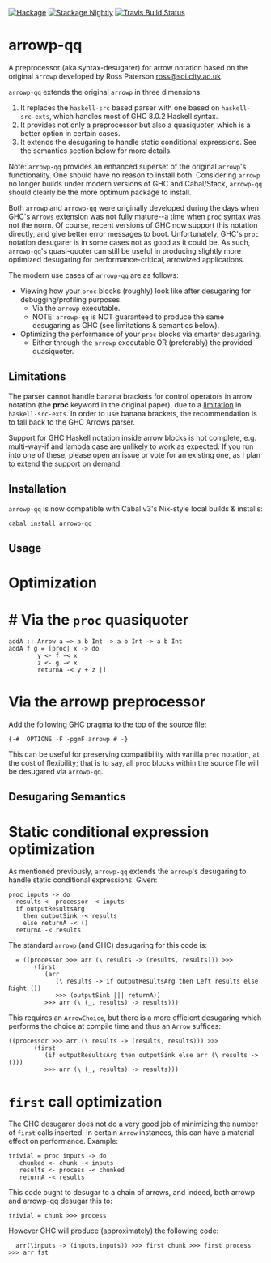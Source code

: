 [![Hackage](https://img.shields.io/hackage/v/arrowp-qq.svg)](https://hackage.haskell.org/package/arrowp-qq)
[![Stackage Nightly](http://stackage.org/package/arrowp-qq/badge/nightly)](http://stackage.org/nightly/package/arrowp-qq)
[![Travis Build Status](https://travis-ci.org/pepeiborra/arrowp-qq.svg)](https://travis-ci.org/pepeiborra/arrowp-qq)

arrowp-qq
==========
A preprocessor (aka syntax-desugarer) for arrow notation 
based on the original `arrowp` developed by Ross Paterson <ross@soi.city.ac.uk>.

`arrowp-qq` extends the original `arrowp` in three dimensions:
1. It replaces the `haskell-src` based parser with one based on `haskell-src-exts`, which handles most of GHC 8.0.2 Haskell syntax.
2. It provides not only a preprocessor but also a quasiquoter, which is a better option in certain cases.
3. It extends the desugaring to handle static conditional expressions. See the semantics section below for more details.

Note: `arrowp-qq` provides an enhanced superset of the original `arrowp`'s functionality. One should have no reason to install both. Considering `arrowp` no longer builds under modern versions of GHC and Cabal/Stack, `arrowp-qq` should clearly be the more optimum package to install.

Both `arrowp` and `arrowp-qq` were originally developed during the days when GHC's `Arrows` extension was not fully mature--a time when `proc` syntax was not the norm. Of course, recent versions of GHC now support this notation directly, and give better error messages to boot. Unfortunately, GHC's `proc` notation desugarer is in some cases not as good as it could be. As such, `arrowp-qq`'s quasi-quoter can still be useful in producing slightly more optimized desugaring for performance-critical, arrowized applications.

The modern use cases of `arrowp-qq` are as follows:
- Viewing how your `proc` blocks (roughly) look like after desugaring for debugging/profiling purposes.
  - Via the `arrowp` executable.
  - NOTE: `arrowp-qq` is NOT guaranteed to produce the same desugaring as GHC (see limitations & semantics below).
- Optimizing the performance of your `proc` blocks via smarter desugaring.
  - Either through the `arrowp` executable OR (preferably) the provided quasiquoter.

Limitations
------

The parser cannot handle banana brackets for
control operators in arrow notation (the **proc** keyword in the original paper), 
due to a [limitation](https://github.com/haskell-suite/haskell-src-exts/issues/45) 
in `haskell-src-exts`. In order to use banana brackets, the recommendation
is to fall back to the GHC Arrows parser.

Support for GHC Haskell notation inside arrow blocks is not complete, e.g.
multi-way-if and lambda case are unlikely to work as expected. If you run into 
one of these, please open an issue or vote for an existing one, as I plan to extend
the support on demand.

Installation
------------
`arrowp-qq` is now compatible with Cabal v3's Nix-style local builds & installs:

`cabal install arrowp-qq`

Usage 
-----

# Optimization
# # Via the `proc` quasiquoter

```
addA :: Arrow a => a b Int -> a b Int -> a b Int
addA f g = [proc| x -> do
		y <- f -< x
		z <- g -< x
		returnA -< y + z |]
```

# Via the **arrowp** preprocessor
Add the following GHC pragma to the top of the source file:
```
{-#  OPTIONS -F -pgmF arrowp # -}
```
This can be useful for preserving compatibility with vanilla `proc` notation, at the cost of flexibility; that is to say, all `proc` blocks within the source file will be desugared via `arrowp-qq`.

Desugaring Semantics
-----------------------
# Static conditional expression optimization
As mentioned previously, `arrowp-qq` extends the `arrowp`'s desugaring to handle static conditional expressions. Given:
```
proc inputs -> do
  results <- processor -< inputs
  if outputResultsArg
    then outputSink -< results
    else returnA -< ()
  returnA -< results
```
The standard `arrowp` (and GHC) desugaring for this code is:
```
  = ((processor >>> arr (\ results -> (results, results))) >>>
       (first
          (arr
             (\ results -> if outputResultsArg then Left results else Right ())
             >>> (outputSink ||| returnA))
          >>> arr (\ (_, results) -> results)))
```
This requires an `ArrowChoice`, but there is a more efficient desugaring which 
performs the choice at compile time and thus an `Arrow` suffices:
```
((processor >>> arr (\ results -> (results, results))) >>>
       (first
          (if outputResultsArg then outputSink else arr (\ results -> ()))
          >>> arr (\ (_, results) -> results)))
```

# `first` call optimization
The GHC desugarer does not do a very good job of minimizing the number of
`first` calls inserted. In certain `Arrow` instances, this can have a material effect
on performance. Example:
```
trivial = proc inputs -> do
   chunked <- chunk -< inputs
   results <- process -< chunked
   returnA -< results
```
This code ought to desugar to a chain of arrows, and indeed, both arrowp and
arrowp-qq desugar this to:
```
trivial = chunk >>> process
```
However GHC will produce (approximately) the following code:
```
  arr(\inputs -> (inputs,inputs)) >>> first chunk >>> first process >>> arr fst
```
